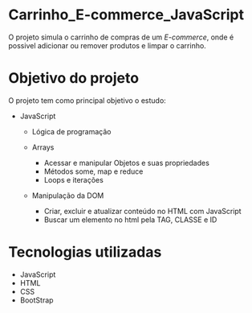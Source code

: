 # Carrinho_E-commerce_JavaScript

O projeto simula o carrinho de compras de um <i>E-commerce</i>, onde é possivel adicionar ou remover produtos e limpar o carrinho.


# Objetivo do projeto
O projeto tem como principal objetivo o estudo:

- JavaScript
   * Lógica de programação
   * Arrays
      - Acessar e manipular Objetos e suas propriedades
      - Métodos some, map e reduce
      - Loops e iterações
      
   * Manipulação da DOM
     - Criar, excluir e atualizar conteúdo no HTML com JavaScript
     - Buscar um elemento no html pela TAG, CLASSE e ID
   



# Tecnologias utilizadas

- JavaScript
- HTML
- CSS
- BootStrap





